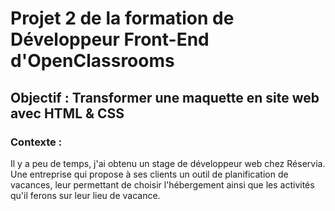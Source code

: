 # Projet 2 de la formation de Développeur Front-End d'OpenClassrooms

## Objectif : Transformer une maquette en site web avec HTML & CSS

### Contexte :

Il y a peu de temps, j'ai obtenu un stage de développeur web chez Réservia. Une entreprise qui propose à ses clients un outil de planification de vacances, leur permettant de choisir l'hébergement ainsi que les activités qu'il ferons sur leur lieu de vacance.


